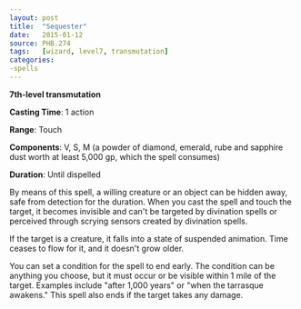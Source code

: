 ```yaml
---
layout: post
title:  "Sequester"
date:   2015-01-12
source: PHB.274
tags:   [wizard, level7, transmutation]
categories:
-spells
---
```


**7th-level transmutation**

**Casting Time**: 1 action

**Range**: Touch

**Components**: V, S, M (a powder of diamond, emerald, rube and sapphire dust worth at least 5,000 gp, which the spell consumes)

**Duration**: Until dispelled

By means of this spell, a willing creature or an object can be hidden away, safe from detection for the duration. When you cast the spell and touch the target, it becomes invisible and can't be targeted by divination spells or perceived through scrying sensors created by divination spells.

If the target is a creature, it falls into a state of suspended animation. Time ceases to flow for it, and it doesn't grow older.

You can set a condition for the spell to end early. The condition can be anything you choose, but it must occur or be visible within 1 mile of the target.  Examples include "after 1,000 years" or "when the tarrasque awakens." This spell also ends if the target takes any damage.
